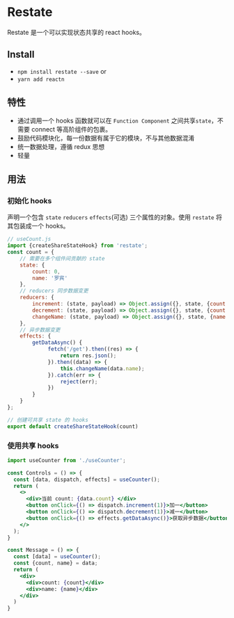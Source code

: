 # Restate

Restate 是一个可以实现状态共享的 react hooks。

## Install

* `npm install restate --save` or
* `yarn add reactn`

## 特性

* 通过调用一个 hooks 函数就可以在 `Function Component` 之间共享`state`，不需要 connect 等高阶组件的包裹。
* 鼓励代码模块化，每一份数据有属于它的模块，不与其他数据混淆
* 统一数据处理，遵循 redux 思想
* 轻量

## 用法

### 初始化 hooks
声明一个包含 `state` `reducers` `effects`(可选) 三个属性的对象。使用 `restate` 将其包装成一个 hooks。

```javascript
// useCount.js
import {createShareStateHook} from 'restate';
const count = {
    // 需要在多个组件间贡献的 state
    state: {
        count: 0,
        name: '罗宾'
    },
    // reducers 同步数据变更
    reducers: {
        increment: (state, payload) => Object.assign({}, state, {count: state.count + payload}),
        decrement: (state, payload) => Object.assign({}, state, {count: state.count - payload}),
        changeName: (state, payload) => Object.assign({}, state, {name: payload}),
    },
    // 异步数据变更
    effects: {
        getDataAsync() {
             fetch('/get').then((res) => {
                 return res.json();
             }).then((data) => {
                 this.changeName(data.name);
             }).catch(err => {
                 reject(err);
             })
        }
    }
};

// 创建可共享 state 的 hooks
export default createShareStateHook(count)
```


### 使用共享 hooks

```jsx
import useCounter from './useCounter';

const Controls = () => {
  const [data, dispatch, effects] = useCounter();
  return (
    <>
      <div>当前 count: {data.count} </div>
      <button onClick={() => dispatch.increment(1)}>加一</button>
      <button onClick={() => dispatch.decrement(1)}>减一</button>
      <button onClick={() => effects.getDataAsync()}>获取异步数据</button>
    </>
  );
}

const Message = () => {
  const [data] = useCounter();
  const {count, name} = data;
  return (
    <div>
      <div>count: {count}</div>
      <div>name: {name}</div>
    </div>
  )
}
```